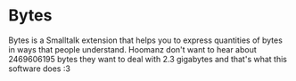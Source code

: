 Bytes
=====

Bytes is a Smalltalk extension that helps you to express quantities of bytes in ways that people understand. Hoomanz don't want to hear about 2469606195 bytes they want to deal with 2.3 gigabytes and that's what this software does :3
